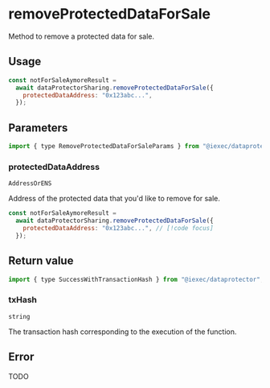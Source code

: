 # removeProtectedDataForSale

Method to remove a protected data for sale.

## Usage

```javascript
const notForSaleAymoreResult =
  await dataProtectorSharing.removeProtectedDataForSale({
    protectedDataAddress: "0x123abc...",
  });
```

## Parameters

```js
import { type RemoveProtectedDataForSaleParams } from "@iexec/dataprotector";
```

### protectedDataAddress

`AddressOrENS`

Address of the protected data that you'd like to remove for sale.

```javascript
const notForSaleAymoreResult =
  await dataProtectorSharing.removeProtectedDataForSale({
    protectedDataAddress: "0x123abc...", // [!code focus]
  });
```

## Return value

```js
import { type SuccessWithTransactionHash } from "@iexec/dataprotector";
```

### txHash

`string`

The transaction hash corresponding to the execution of the function.

## Error

TODO

